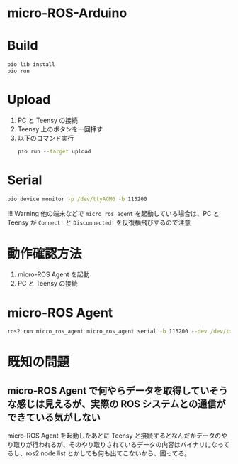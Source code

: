 # micro-ROS-Arduino

# Build
``` cmd
pio lib install
pio run
```
# Upload
1. PC と Teensy の接続
2. Teensy 上のボタンを一回押す
3. 以下のコマンド実行
    ``` cmd
    pio run --target upload
    ```

# Serial
``` cmd
pio device monitor -p /dev/ttyACM0 -b 115200
```

!!! Warning
    他の端末などで `micro_ros_agent` を起動している場合は、PC と Teensy が `Connect!` と `Disconnected!` を反復横飛びするので注意

# 動作確認方法
1. micro-ROS Agent を起動
2. PC と Teensy の接続

# micro-ROS Agent
``` cmd
ros2 run micro_ros_agent micro_ros_agent serial -b 115200 --dev /dev/ttyACM0 -v6
```

# 既知の問題
## micro-ROS Agent で何やらデータを取得していそうな感じは見えるが、実際の ROS システムとの通信ができている気がしない
micro-ROS Agent を起動したあとに Teensy と接続するとなんだかデータのやり取りが行われるが、そのやり取りされているデータの内容はバイナリになってるし、ros2 node list とかしても何も出てこないから、困ってる。

